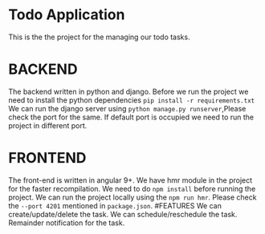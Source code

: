 # Todo Application
This is the the project for the managing our todo tasks. 
# BACKEND 
The backend written in python and django. 
Before we run the project we need to install the python dependencies `pip install -r requirements.txt`  
We can run the django server using  ``python manage.py runserver``,Please check the port for the same. 
If default port is occupied we need to run the project in different port.
# FRONTEND 
The front-end is written in angular 9+. We have hmr module in the project for the faster recompilation. 
We need to do `npm install` before running the project.
We can run the project locally using the `npm run hmr`. Please check the `--port 4201` mentioned in `package.json`. 
#FEATURES 
We can create/update/delete the task. 
We can schedule/reschedule the task. 
Remainder notification for the task.


